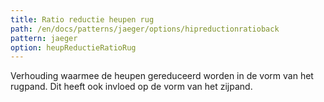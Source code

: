 ```yaml
---
title: Ratio reductie heupen rug
path: /en/docs/patterns/jaeger/options/hipreductionratioback
pattern: jaeger
option: heupReductieRatioRug
---
```


Verhouding waarmee de heupen gereduceerd worden in de vorm van het rugpand. Dit heeft ook invloed op de vorm van het zijpand.